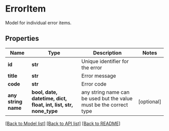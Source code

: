 # ErrorItem

Model for individual error items.

## Properties
Name | Type | Description | Notes
------------ | ------------- | ------------- | -------------
**id** | **str** | Unique identifier for the error | 
**title** | **str** | Error message | 
**code** | **str** | Error code | 
**any string name** | **bool, date, datetime, dict, float, int, list, str, none_type** | any string name can be used but the value must be the correct type | [optional]

[[Back to Model list]](../README.md#documentation-for-models) [[Back to API list]](../README.md#documentation-for-api-endpoints) [[Back to README]](../README.md)


